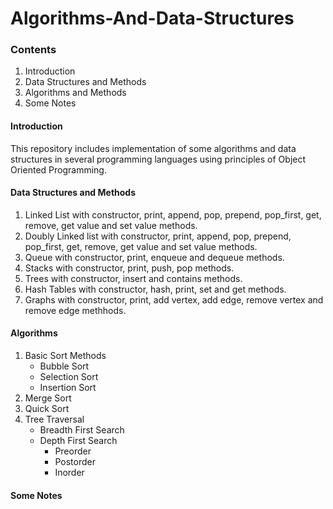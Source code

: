 # Algorithms-And-Data-Structures
### Contents
1. Introduction
2. Data Structures and Methods
3. Algorithms and Methods
4. Some Notes
#### Introduction

This repository includes implementation of some algorithms and data structures in several programming languages using principles of Object Oriented Programming.

#### Data Structures and Methods
1. Linked List with constructor, print, append, pop, prepend, pop_first, get, remove, get value and set value methods.
2. Doubly Linked list with constructor, print, append, pop, prepend, pop_first, get, remove, get value and set value methods.
3. Queue with constructor, print, enqueue and dequeue methods.
4. Stacks with constructor, print, push, pop methods.
5. Trees with constructor, insert and contains methods.
6. Hash Tables with constructor, hash, print, set and get methods.
7. Graphs with constructor, print, add vertex, add edge, remove vertex and remove edge methhods.

#### Algorithms
1. Basic Sort Methods
   - Bubble Sort
   - Selection Sort
   - Insertion Sort
2. Merge Sort
3. Quick Sort
4. Tree Traversal
   - Breadth First Search
   - Depth First Search
      - Preorder
      - Postorder
      - Inorder
  


#### Some Notes


